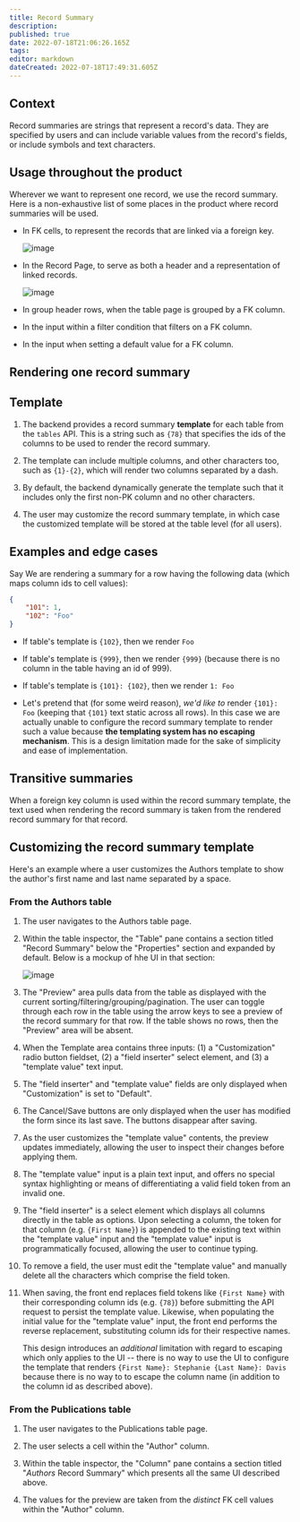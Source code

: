 ```yaml
---
title: Record Summary
description: 
published: true
date: 2022-07-18T21:06:26.165Z
tags: 
editor: markdown
dateCreated: 2022-07-18T17:49:31.605Z
---
```


## Context 

Record summaries are strings that represent a record's data. They are specified by users and can include variable values from the record's fields, or include symbols and text characters.

## Usage throughout the product

Wherever we want to represent one record, we use the record summary. Here is a non-exhaustive list of some places in the product where record summaries will be used.

- In FK cells, to represent the records that are linked via a foreign key.

    ![image](/assets/design/specs/record-summary/179570423-e41b54e2-ebd7-4e73-acb2-8337ec6bb2db.png)

- In the Record Page, to serve as both a header and a representation of linked records.

    ![image](/assets/design/specs/record-summary/179571077-3ab610ff-d0ca-4d70-b840-e760dd567edb.png)

- In group header rows, when the table page is grouped by a FK column.

- In the input within a filter condition that filters on a FK column.

- In the input when setting a default value for a FK column.

## Rendering one record summary

## Template

1. The backend provides a record summary **template** for each table from the `tables` API. This is a string such as `{78}` that specifies the ids of the columns to be used to render the record summary.

1. The template can include multiple columns, and other characters too, such as `{1}-{2}`, which will render two columns separated by a dash.

1. By default, the backend dynamically generate the template such that it includes only the first non-PK column and no other characters.

1. The user may customize the record summary template, in which case the customized template will be stored at the table level (for all users).

## Examples and edge cases

Say We are rendering a summary for a row having the following data (which maps column ids to cell values):

```json
{
    "101": 1,
    "102": "Foo"
}
```

- If table's template is `{102}`, then we render `Foo`

- If table's template is `{999}`, then we render `{999}` (because there is no column in the table having an id of 999).

- If table's template is `{101}: {102}`, then we render `1: Foo`

- Let's pretend that (for some weird reason), _we'd like to_ render `{101}: Foo` (keeping that `{101}` text static across all rows). In this case we are actually unable to configure the record summary template to render such a value because **the templating system has no escaping mechanism**. This is a design limitation made for the sake of simplicity and ease of implementation.

## Transitive summaries

When a foreign key column is used within the record summary template, the text used when rendering the record summary is taken from the rendered record summary for that record.

## Customizing the record summary template

Here's an example where a user customizes the Authors template to show the author's first name and last name separated by a space.

### From the Authors table

1. The user navigates to the Authors table page.

1. Within the table inspector, the "Table" pane contains a section titled "Record Summary" below the "Properties" section and expanded by default. Below is a mockup of hhe UI in that section:

    ![image](https://user-images.githubusercontent.com/42411/195399035-68ad8ef9-a854-4b5d-a4de-730131867d18.png)

1. The "Preview" area pulls data from the table as displayed with the current sorting/filtering/grouping/pagination. The user can toggle through each row in the table using the arrow keys to see a preview of the record summary for that row. If the table shows no rows, then the "Preview" area will be absent.

1. When the Template area contains three inputs: (1) a "Customization" radio button fieldset, (2) a "field inserter" select element, and (3) a "template value" text input.

1. The "field inserter" and "template value" fields are only displayed when "Customization" is set to "Default".

1. The Cancel/Save buttons are only displayed when the user has modified the form since its last save. The buttons disappear after saving.

1. As the user customizes the "template value" contents, the preview updates immediately, allowing the user to inspect their changes before applying them.

1. The "template value" input is a plain text input, and offers no special syntax highlighting or means of differentiating a valid field token from an invalid one.

1. The "field inserter" is a select element which displays all columns directly in the table as options. Upon selecting a column, the token for that column (e.g. `{First Name}`) is appended to the existing text within the "template value" input and the "template value" input is programmatically focused, allowing the user to continue typing.

1. To remove a field, the user must edit the "template value" and manually delete all the characters which comprise the field token.

1. When saving, the front end replaces field tokens like `{First Name}` with their corresponding column ids (e.g. `{78}`) before submitting the API request to persist the template value. Likewise, when populating the initial value for the "template value" input, the front end performs the reverse replacement, substituting column ids for their respective names.

    This design introduces an _additional_ limitation with regard to escaping which only applies to the UI -- there is no way to use the UI to configure the template that renders `{First Name}: Stephanie {Last Name}: Davis` because there is no way to to escape the column name (in addition to the column id as described above).

### From the Publications table

1. The user navigates to the Publications table page.

1. The user selects a cell within the "Author" column.

1. Within the table inspector, the "Column" pane contains a section titled "_Authors_ Record Summary" which presents all the same UI described above.

1. The values for the preview are taken from the _distinct_ FK cell values within the "Author" column.


